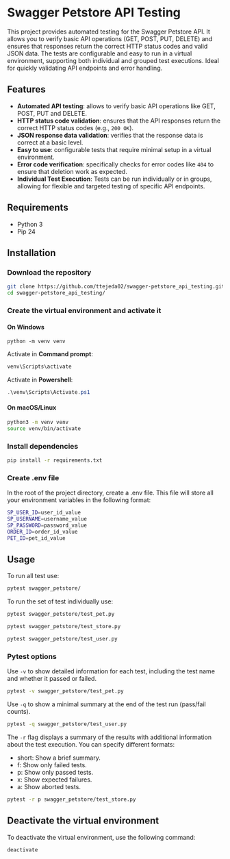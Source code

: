 # Swagger Petstore API Testing
This project provides automated testing for the Swagger Petstore API. It allows you to verify basic API operations (GET, POST, PUT, DELETE) and ensures that responses return the correct HTTP status codes and valid JSON data. The tests are configurable and easy to run in a virtual environment, supporting both individual and grouped test executions. Ideal for quickly validating API endpoints and error handling.

## Features
- **Automated API testing**: allows to verify basic API operations like GET, POST, PUT and DELETE.
- **HTTP status code validation**: ensures that the API responses return the correct HTTP status codes (e.g., `200 OK`).
- **JSON response data validation**: verifies that the response data is correct at a basic level.
- **Easy to use**: configurable tests that require minimal setup in a virtual environment.
- **Error code verification**: specifically checks for error codes like `404` to ensure that deletion work as expected.
- **Individual Test Execution**: Tests can be run individually or in groups, allowing for flexible and targeted testing of specific API endpoints.

## Requirements
- Python 3
- Pip 24

## Installation
### Download the repository
```bash
git clone https://github.com/ttejeda02/swagger-petstore_api_testing.git
cd swagger-petstore_api_testing/
```
### Create the virtual environment and activate it
#### On Windows
```
python -m venv venv
```
Activate in **Command prompt**:
```cmd
venv\Scripts\activate
```
Activate in **Powershell**:
```PowerShell
.\venv\Scripts\Activate.ps1
```
#### On macOS/Linux
```bash
python3 -m venv venv
source venv/bin/activate
```

### Install dependencies
```bash
pip install -r requirements.txt
```

### Create .env file
In the root of the project directory, create a .env file. This file will store all your environment variables in the following format:
```bash
SP_USER_ID=user_id_value
SP_USERNAME=username_value
SP_PASSWORD=password_value
ORDER_ID=order_id_value
PET_ID=pet_id_value
```

## Usage
To run all test use:
```bash
pytest swagger_petstore/
```
To run the set of test individually use:
```bash
pytest swagger_petstore/test_pet.py
```
```bash
pytest swagger_petstore/test_store.py
```
```bash
pytest swagger_petstore/test_user.py
```
### Pytest options
Use `-v` to show detailed information for each test, including the test name and whether it passed or failed.
```bash
pytest -v swagger_petstore/test_pet.py
```
Use `-q` to show a minimal summary at the end of the test run (pass/fail counts).
```bash
pytest -q swagger_petstore/test_user.py
```
The `-r` flag displays a summary of the results with additional information about the test execution. You can specify different formats:
- short: Show a brief summary.
- f: Show only failed tests.
- p: Show only passed tests.
- x: Show expected failures.
- a: Show aborted tests.
```bash
pytest -r p swagger_petstore/test_store.py
```

## Deactivate the virtual environment
To deactivate the virtual environment, use the following command:
```bash
deactivate
```
